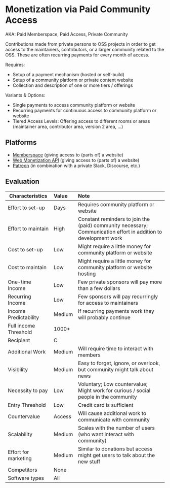 # Monetization via Paid Community Access
AKA: Paid Memberspace, Paid Access, Private Community

Contributions made from private persons to OSS projects in order to get access to the maintainers, contributors, or a larger community related to the OSS. These are often recurring payments for every month of access.

Requires:
* Setup of a payment mechanism (hosted or self-build)
* Setup of a community platform or private content website
* Collection and description of one or more tiers / offerings

Variants & Options:
* Single payments to access community platform or website
* Recurring payments for continuous access to community platform or website
* Tiered Access Levels: Offering access to different rooms or areas (maintainer area, contributor area, version 2 area, ...)

## Platforms
* [Memberspace](https://www.memberspace.com/) (giving access to (parts of) a website)
* [Web Monetization API](https://webmonetization.org/) (giving access to (parts of) a website)
* [Patreon](https://www.patreon.com/) (in combination with a private Slack, Discourse, etc.)

## Evaluation

| Characteristics                   | Value  | Note |
| --------------------------------- |:------ |:---- |
| Effort to set-up                  | Days   | Requires community platform or website
| Effort to maintain                | High   | Constant reminders to join the (paid) community necessary; Communication effort in addition to development work
| Cost to set-up                    | Low    | Might require a little money for community platform or website 
| Cost to maintain                  | Low    | Might require a little money for community platform or website hosting
| One-time Income                   | Low    | Few private sponsors will pay more than a few dollars
| Recurring Income                  | Low    | Few sponsors will pay recurringly for access to maintainers
| Income Predictability             | Medium | If recurring payments work they will probably continue  
| Full income Threshold             | 1000+  | 
| Recipient                         | C      | 
| Additional Work                   | Medium | Will require time to interact with members
| Visibility                        | Medium | Easy to forget, ignore, or overlook, but community might talk about news
| Necessity to pay                  | Low    | Voluntary; Low countervalue; Might work for curious / social people in the community
| Entry Threshold                   | Low    | Credit card is sufficient
| Countervalue                      | Access | Will cause additional work to communicate with community
| Scalability                       | Medium | Scales with the number of users (who want interact with community)
| Effort for marketing              | Medium | Similar to donations but access might get users to talk about the new stuff
| Competitors                       | None   | 
| Software types                    | All    | 

